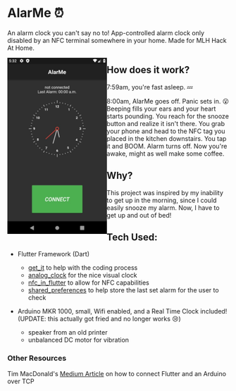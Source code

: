 # AlarMe ⏰
An alarm clock you can't say no to! App-controlled alarm clock only disabled by an NFC terminal somewhere in your home. Made for MLH Hack At Home.


<img align="center" height="400px" src="./doc/screenshot.jpg" style="float: left; margin: 0 auto;"/>

## How does it work?
7:59am, you're fast asleep. 💤

8:00am, AlarMe goes off. Panic sets in. 😮
Beeping fills your ears and your heart starts pounding. You reach for the snooze button and realize it isn't there. You grab your phone and head to the NFC tag you placed in the kitchen downstairs. You tap it and BOOM. Alarm turns off. Now you're awake, might as well make some coffee.

## Why?
This project was inspired by my inability to get up in the morning, since I could easily snooze my alarm. Now, I have to get up and out of bed!

## Tech Used:
- Flutter Framework (Dart)
  - [get_it](https://pub.dev/packages/get_it) to help with the coding process
  - [analog_clock](https://pub.dev/packages/analog_clock) for the nice visual clock 
  - [nfc_in_flutter](https://pub.dev/packages/nfc_in_flutter) to allow for NFC capabilities
  - [shared_preferences](https://pub.dev/packages/shared_preferences) to help store the last set alarm for the user to check
  
- Arduino MKR 1000, small, Wifi enabled, and a Real Time Clock included! (UPDATE: this actually got fried and no longer works 😢)
  - speaker from an old printer
  - unbalanced DC motor for vibration
  
  
  
### Other Resources
Tim MacDonald's [Medium Article](https://medium.com/@TimMcDon4ld/using-flutter-and-arduino-to-control-appliances-b8fcd61b220) on how to connect Flutter and an Arduino over TCP

  